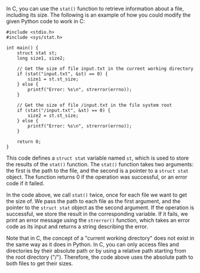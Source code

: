In C, you can use the `stat()` function to retrieve information about a file, including its size. The following is an example of how you could modify the given Python code to work in C:
```
#include <stdio.h>
#include <sys/stat.h>

int main() {
    struct stat st;
    long size1, size2;

    // Get the size of file input.txt in the current working directory
    if (stat("input.txt", &st) == 0) {
        size1 = st.st_size;
    } else {
        printf("Error: %s\n", strerror(errno));
    }

    // Get the size of file /input.txt in the file system root
    if (stat("/input.txt", &st) == 0) {
        size2 = st.st_size;
    } else {
        printf("Error: %s\n", strerror(errno));
    }

    return 0;
}
```
This code defines a `struct stat` variable named `st`, which is used to store the results of the `stat()` function. The `stat()` function takes two arguments: the first is the path to the file, and the second is a pointer to a `struct stat` object. The function returns 0 if the operation was successful, or an error code if it failed.

In the code above, we call `stat()` twice, once for each file we want to get the size of. We pass the path to each file as the first argument, and the pointer to the `struct stat` object as the second argument. If the operation is successful, we store the result in the corresponding variable. If it fails, we print an error message using the `strerror()` function, which takes an error code as its input and returns a string describing the error.

Note that in C, the concept of a "current working directory" does not exist in the same way as it does in Python. In C, you can only access files and directories by their absolute path or by using a relative path starting from the root directory ("/"). Therefore, the code above uses the absolute path to both files to get their sizes.
